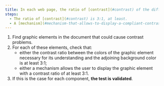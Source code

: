 ```yaml
---
title: In each web page, the ratio of [contrast](#contrast) of the different colors composing a [graphic element](#graphic-element), when they are necessary for its understanding, and the [background color contiguous plane](#contiguous-background-color-and-contiguous-color), does it satisfy one of these conditions (except in particular cases)?
steps:
  - The ratio of [contrast](#contrast) is 3:1, at least.
  - A [mechanism](#mechanism-that-allows-to-display-a-compliant-contrast-ratio) allows a [contrast](#contrast) ratio of 3:1, at least.
---
```


1. Find graphic elements in the document that could cause contrast problems.
2. For each of these elements, check that:
   - either the contrast ratio between the colors of the graphic element necessary for its understanding and the adjoining background color is at least 3:1;
   - either a mechanism allows the user to display the graphic element with a contrast ratio of at least 3:1.
3. If this is the case for each component, **the test is validated**.
